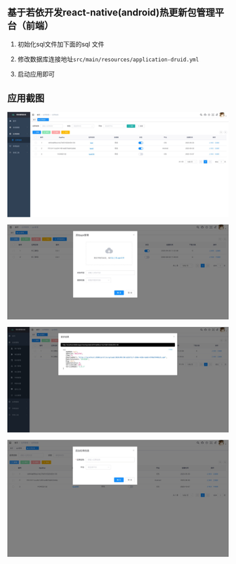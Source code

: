 ## 基于若依开发react-native(android)热更新包管理平台（前端）

1. 初始化sql文件加下面的sql 文件

1. 修改数据库连接地址`src/main/resources/application-druid.yml`

3. 启动应用即可 


## 应用截图
![](./assets/1.png)

![](./assets/2.png)

![](./assets/3.png)

![](./assets/4.png)
